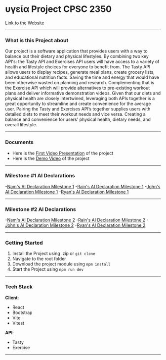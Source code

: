# υγεία Project CPSC 2350

[Link to the Website](https://rainzhao01.github.io/2350_project/)

---

### What is this Project about

Our project is a software application that provides users with a way to balance out their dietary and physical lifestyles. By combining two key API's: the Tasty API and Exercises API users will have access to a variety of health and lifestyle choices for everyone to benefit from. The Tasty API allows users to display recipes, generate meal plans, create grocery lists, and educational nutrition facts. Saving the time and energy that would have been otherwise wasted on planning and research. Complementing that is the Exercise API which will provide alternatives to pre-existing workout plans and deliver informative demonstration videos. Given that our diets and physical health are closely intertwined, leveraging both APIs together is a great opportunity to streamline and create convenience for the average user. Pairing the Tasty and Exercises API’s together supplies users with detailed diets to meet their workout needs and vice versa. Creating a balance and convenience for users' physical health, dietary needs, and overall lifestyle.


---

### Documents


- Here is the [First Video Presentation](https://drive.google.com/file/d/1-6az5EgZI_E2YZrqIpppKqHQUYYn_22w/view) of the project
- Here is the [Demo Video](https://docs.google.com/file/d/1RawIesZ-vh9bvU_NsfwlZaRu9pcRmPKl/preview) of the project

---

### Milestone #1 AI Declarations

-[Nam's AI Declaration Milestone 1](AI_Declaration/M2_AI_Declatration_Nam_Le_100373942.pdf)
-[Rain's AI Declaration Milestone 1](P1_AI_Declaration_Rain_Zhao_100366955.pdf)
-[John's AI Declaration Milestone 1]()
-[Ryan's AI Declaration Milestone 1](P1_AI_Declaration_Ryan_Yan_100390550.pdf)

---

### Milestone #2 AI Declarations


-[Nam's AI Declaration Milestone 2](M2_AI_Declatration_Nam_Le_100373942.pdf)
-[Rain's AI Declaration Milestone 2](P2_AI_Declaration_Rain_Zhao_100366955.pdf)
-[John's AI Declaration Milestone 2](P2_AI_Declaration_John_Baltazar_100398208.pdf)
-[Ryan's AI Declaration Milestone 2](P2_AI_Declaration_Ryan_Yan_100390550.pdf)

---

### Getting Started

1. Install the Project using .zip or `git clone`
2. Navigate to the root folder
3. Download the project module using `npm install`
4. Start the Project using `npm run dev`
   
---

### Tech Stack

**Client**:

- React
- Bootstrap
- Vite
- Vitest

**API**:

- Tasty 
- Exercise

---
